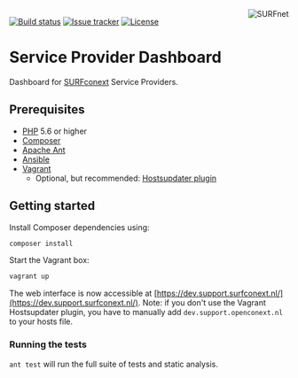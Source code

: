 <a href="https://www.surf.nl/over-surf/werkmaatschappijen/surfnet">
    <img src="https://www.surf.nl/binaries/werkmaatschappijlogo/content/gallery/surf/logos/surfnet.png" alt="SURFnet"
         align="right" />
</a>

[![Build status](https://img.shields.io/travis/SURFnet/sp-dashboard.svg)](https://travis-ci.org/SURFnet/sp-dashboard)
[![Issue tracker](https://img.shields.io/badge/issues-Pivotal%20Tracker-blue.svg)](https://www.pivotaltracker.com/n/projects/1400064)
[![License](https://img.shields.io/github/license/SURFnet/sp-dashboard.svg)](https://github.com/SURFnet/sp-dashboard/blob/master/LICENSE.txt)

# Service Provider Dashboard

Dashboard for [SURFconext](https://www.surf.nl/diensten-en-producten/surfconext/index.html) Service Providers.

## Prerequisites

- [PHP](https://secure.php.net/manual/en/install.php) 5.6 or higher
- [Composer](https://getcomposer.org/doc/00-intro.md)
- [Apache Ant](https://ant.apache.org/manual/install.html)
- [Ansible](https://docs.ansible.com/ansible/intro_installation.html)
- [Vagrant](https://www.vagrantup.com/docs/installation/)
  - Optional, but recommended: [Hostsupdater plugin](https://github.com/cogitatio/vagrant-hostsupdater)

## Getting started

Install Composer dependencies using:

```bash
composer install
```

Start the Vagrant box:

```bash
vagrant up
```

The web interface is now accessible at [https://dev.support.surfconext.nl/](https://dev.support.surfconext.nl/).
Note: if you don't use the Vagrant Hostsupdater plugin, you have to manually add `dev.support.openconext.nl` to your hosts file.

### Running the tests

`ant test` will run the full suite of tests and static analysis.
